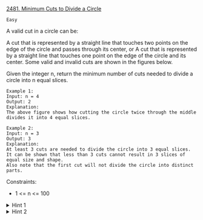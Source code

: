 [2481. Minimum Cuts to Divide a Circle](https://leetcode.com/problems/minimum-cuts-to-divide-a-circle/)

`Easy`

A valid cut in a circle can be:

A cut that is represented by a straight line that touches two points on the edge of the circle and passes through its center, or
A cut that is represented by a straight line that touches one point on the edge of the circle and its center.
Some valid and invalid cuts are shown in the figures below.


Given the integer n, return the minimum number of cuts needed to divide a circle into n equal slices.

```
Example 1:
Input: n = 4
Output: 2
Explanation: 
The above figure shows how cutting the circle twice through the middle divides it into 4 equal slices.

Example 2:
Input: n = 3
Output: 3
Explanation:
At least 3 cuts are needed to divide the circle into 3 equal slices. 
It can be shown that less than 3 cuts cannot result in 3 slices of equal size and shape.
Also note that the first cut will not divide the circle into distinct parts.
```

Constraints:

- 1 <= n <= 100

<details>
<summary>Hint 1</summary>

Think about odd and even values separately.
</details>

<details>
<summary>Hint 2</summary>

When will we not have to cut the circle at all?
</details>